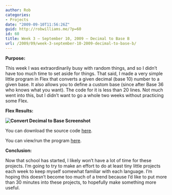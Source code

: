 ```yaml
---
author: Rob
categories:
- Projects
date: "2009-09-10T11:56:26Z"
guid: http://robwilliams.me/?p=60
id: 60
title: Week 3 – September 10, 2009 – Decimal to Base B
url: /2009/09/week-3-september-10-2009-decimal-to-base-b/
---
```

**Purpose:**

This week I was extraordinarily busy with random things, and so I didn’t have too much time to set aside for things. That said, I made a very simple little program in Flex that converts a given decimal (base 10) number to a given base. It also allows you to define a custom base (since after Base 36 who knows what you want). The code for it is less than 20 lines. Not much went into this, but I didn’t want to go a whole two weeks without practicing some Flex.

**Flex Results:**

**![Convert Decimal to Base Screenshot](/images/screens/ConvertDecimal.jpg)**

You can download the source code [here](/weekly/Week3_Flex_DecimalToBase.zip "Week 3 Flex Source Code").

You can view/run the program [here](/flash/week3_decimal/main.html "Week 3 Flex Program").

**Conclusion:**

Now that school has started, I likely won’t have a lot of time for these projects. I’m going to try to make an effort to do at least tiny little projects each week to keep myself somewhat familiar with each language. I’m hoping this doesn’t become too much of a trend because I’d like to put more than 30 minutes into these projects, to hopefully make something more useful.